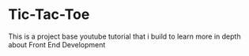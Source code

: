 # Tic-Tac-Toe

This is a project base youtube tutorial that i build to learn more in depth about Front End Development

